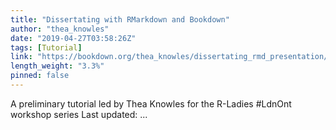 ```yaml
---
title: "Dissertating with RMarkdown and Bookdown"
author: "thea_knowles"
date: "2019-04-27T03:58:26Z"
tags: [Tutorial]
link: "https://bookdown.org/thea_knowles/dissertating_rmd_presentation/"
length_weight: "3.3%"
pinned: false
---
```


A preliminary tutorial led by Thea Knowles for the R-Ladies #LdnOnt workshop series Last updated: ...
